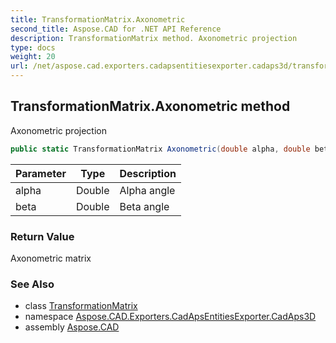```yaml
---
title: TransformationMatrix.Axonometric
second_title: Aspose.CAD for .NET API Reference
description: TransformationMatrix method. Axonometric projection
type: docs
weight: 20
url: /net/aspose.cad.exporters.cadapsentitiesexporter.cadaps3d/transformationmatrix/axonometric/
---
```

## TransformationMatrix.Axonometric method

Axonometric projection

```csharp
public static TransformationMatrix Axonometric(double alpha, double beta)
```

| Parameter | Type | Description |
| --- | --- | --- |
| alpha | Double | Alpha angle |
| beta | Double | Beta angle |

### Return Value

Axonometric matrix

### See Also

* class [TransformationMatrix](../)
* namespace [Aspose.CAD.Exporters.CadApsEntitiesExporter.CadAps3D](../../../aspose.cad.exporters.cadapsentitiesexporter.cadaps3d/)
* assembly [Aspose.CAD](../../../)


